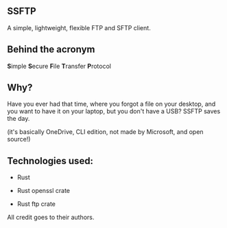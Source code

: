 ## SSFTP
A simple, lightweight, flexible FTP and SFTP client.

## Behind the acronym
**S**imple
**S**ecure
**F**ile
**T**ransfer
**P**rotocol


## Why?
Have you ever had that time, where you forgot a file on
your desktop, and you want to have it on your laptop,
but you don't have a USB? SSFTP saves the day.


(it's basically OneDrive, CLI edition, not made by Microsoft,
and open source!)


## Technologies used:

- Rust

- Rust openssl crate

- Rust ftp crate


All credit goes to their authors.

